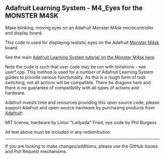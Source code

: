 ## Adafruit Learning System - M4_Eyes for the MONSTER M4SK

Make blinking, moving eyes on an Adafruit Monster M4sk microcontroller and display board.

This code is used for displaying realistic eyes on the Adafruit [Monster M4sk](https://www.adafruit.com/product/4343) board.

See the main [Adafruit Learning System tutorial on the Monster M4sk here](https://learn.adafruit.com/adafruit-monster-m4sk-eyes/overview).

Note the code is such that user code may be run with linitations - see user*.cpp. This method is used for a number of Adafruit Learning System guides to provide various functionality. As this is a rough form of task switching, not all actions will be compatible. There be dragons here and there is no guarantee of compatibility with all types of actions and hardware.

Adafruit invests time and resources providing this open source code,
please support Adafruit and open-source hardware by purchasing
products from [Adafruit](https://www.adafruit.com)!
 
MIT license, hardware by Limor "Ladyada" Fried, eye code by Phil Burgess

All text above must be included in any redistribution

-----------------------
If you are looking to make changes/additions, please use the GitHub Issues and Pull Request mechanisms.
